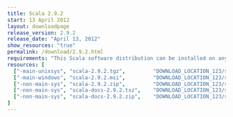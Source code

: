 ```yaml
---
title: Scala 2.9.2
start: 13 April 2012
layout: downloadpage
release_version: 2.9.2
release_date: "April 13, 2012"
show_resources: "true"
permalink: /download/2.9.2.html
requirements: "This Scala software distribution can be installed on any Unix-like or Windows system. It requires the Java runtime version 1.6 or later, which can be downloaded <a href='http://www.java.com/'>here</a>."
resources: [
  ["-main-unixsys", "scala-2.9.2.tgz",         "DOWNLOAD_LOCATION_123/scala-2.9.2.tgz",         "Max OS X, Unix, Cygwin",  "25 MB"],
  ["-main-windows", "scala-2.9.2.msi",         "DOWNLOAD_LOCATION_123/scala-2.9.2.msi",         "Windows (msi installer)", "50 MB"],
  ["-non-main-sys", "scala-2.9.2.zip",         "DOWNLOAD_LOCATION_123/scala-2.9.2.zip",         "Windows",                 "25 MB"],
  ["-non-main-sys", "scala-docs-2.9.2.txz",    "DOWNLOAD_LOCATION_123/scala-docs-2.9.2.txz",    "API docs",                "3 MB"],
  ["-non-main-sys", "scala-docs-2.9.2.zip",    "DOWNLOAD_LOCATION_123/scala-docs-2.9.2.zip",    "API docs",                "27 MB"]
]
---
```




